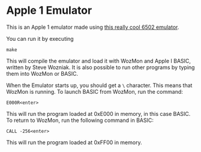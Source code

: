 # Apple 1 Emulator
This is an Apple 1 emulator made using [this really cool 6502 emulator](https://github.com/gianlucag/mos6502).

You can run it by executing
```
make
```
This will compile the emulator and load it with WozMon and Apple I BASIC, written by Steve Wozniak. It is also possible to run other programs by typing them into WozMon or BASIC.

When the Emulator starts up, you should get a `\` character. This means that WozMon is running. To launch BASIC from WozMon, run the command:
```
E000R<enter>
```
This will run the program loaded at 0xE000 in memory, in this case BASIC. To return to WozMon, run the following command in BASIC:
```
CALL -256<enter>
```
This will run the program loaded at 0xFF00 in memory. 